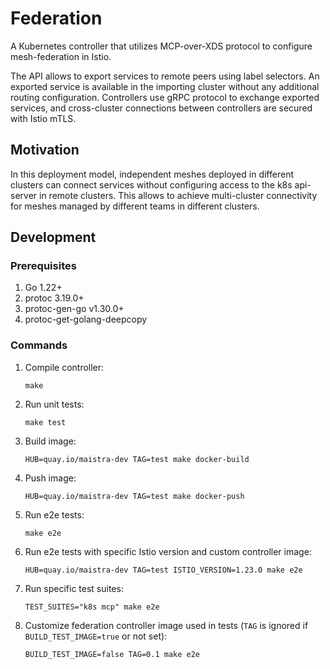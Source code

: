 # Federation

A Kubernetes controller that utilizes MCP-over-XDS protocol to configure mesh-federation in Istio.

The API allows to export services to remote peers using label selectors. An exported service is available 
in the importing cluster without any additional routing configuration. Controllers use gRPC protocol to exchange
exported services, and cross-cluster connections between controllers are secured with Istio mTLS.

## Motivation

In this deployment model, independent meshes deployed in different clusters can connect services without configuring
access to the k8s api-server in remote clusters. This allows to achieve multi-cluster connectivity for meshes managed
by different teams in different clusters.

## Development

### Prerequisites
1. Go 1.22+
2. protoc 3.19.0+
3. protoc-gen-go v1.30.0+
4. protoc-get-golang-deepcopy

### Commands

1. Compile controller:
    ```shell
    make
    ```
1. Run unit tests:
    ```shell
    make test
    ```
1. Build image:
    ```shell
    HUB=quay.io/maistra-dev TAG=test make docker-build
    ```
1. Push image:
    ```shell
    HUB=quay.io/maistra-dev TAG=test make docker-push
    ```
1. Run e2e tests:
    ```shell
    make e2e
    ```
1. Run e2e tests with specific Istio version and custom controller image:
    ```shell
    HUB=quay.io/maistra-dev TAG=test ISTIO_VERSION=1.23.0 make e2e
    ```
1. Run specific test suites:
    ```shell
    TEST_SUITES="k8s mcp" make e2e
    ```
1. Customize federation controller image used in tests (`TAG` is ignored if `BUILD_TEST_IMAGE=true` or not set):
   ```shell
   BUILD_TEST_IMAGE=false TAG=0.1 make e2e
   ```
